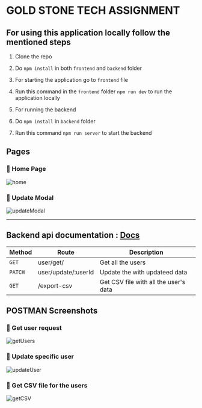 # GOLD STONE TECH ASSIGNMENT

## For using this application locally follow the mentioned steps
1. Clone the repo
2. Do `npm install` in both `frontend` and `backend` folder
3. For starting the application go to `frontend` file
4. Run this command in the `frontend` folder `npm run dev` to run the application locally

1. For running the backend
2. Do `npm install` in `backend` folder
3. Run this command `npm run server` to start the backend

## Pages
### :small_blue_diamond: Home Page
![home](https://github.com/Atanu8250/Gold-Stone-Tech-Assignment/assets/94675329/753cc316-d9ae-4346-a1f8-ec8c0264f538)

### :small_blue_diamond: Update Modal
![updateModal](https://github.com/Atanu8250/Gold-Stone-Tech-Assignment/assets/94675329/aebda791-9415-475c-99c6-efd28ebd3db7)


---

## Backend api documentation : [Docs](https://documenter.getpostman.com/view/25954835/2s93m1ajmn)


| Method | Route | Description |
|-------|-------------|----------|
|`GET`| user/get/ | Get all the users |
|`PATCH`| user/update/:userId | Update the with updateed data |
|`GET`| /export-csv |	Get CSV file with all the user's data |


## POSTMAN Screenshots
### :small_blue_diamond: Get user request
![getUsers](https://github.com/Atanu8250/Gold-Stone-Tech-Assignment/assets/94675329/9ba82f19-de50-42b0-aabf-e1e023501d8b)

### :small_blue_diamond: Update specific user
![updateUser](https://github.com/Atanu8250/Gold-Stone-Tech-Assignment/assets/94675329/0f78e203-5528-4478-bc36-b28caa69ed4b)

### :small_blue_diamond: Get CSV file for the users
![getCSV](https://github.com/Atanu8250/Gold-Stone-Tech-Assignment/assets/94675329/c3a2788d-7e47-4a94-aeda-2a1da704fdf8)
